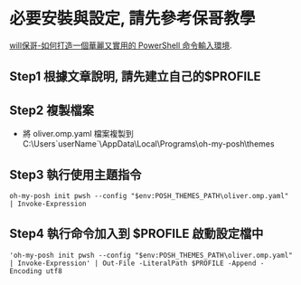 # **必要安裝與設定, 請先參考保哥教學**

[will保哥-如何打造一個華麗又實用的 PowerShell 命令輸入環境][01].

## Step1 根據文章說明, 請先建立自己的$PROFILE

## Step2 複製檔案

- 將 oliver.omp.yaml 檔案複製到 C:\Users\`userName`\AppData\Local\Programs\oh-my-posh\themes

## Step3 執行使用主題指令

    oh-my-posh init pwsh --config "$env:POSH_THEMES_PATH\oliver.omp.yaml"  | Invoke-Expression

## Step4 執行命令加入到 $PROFILE 啟動設定檔中

    'oh-my-posh init pwsh --config "$env:POSH_THEMES_PATH\oliver.omp.yaml"  | Invoke-Expression' | Out-File -LiteralPath $PROFILE -Append -Encoding utf8

<!-- link references -->
[01]: https://blog.miniasp.com/post/2021/11/24/PowerShell-prompt-with-Oh-My-Posh-and-Windows-Terminal